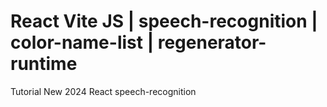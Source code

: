 # React  Vite JS | speech-recognition | color-name-list | regenerator-runtime 
 Tutorial New 2024 React speech-recognition
